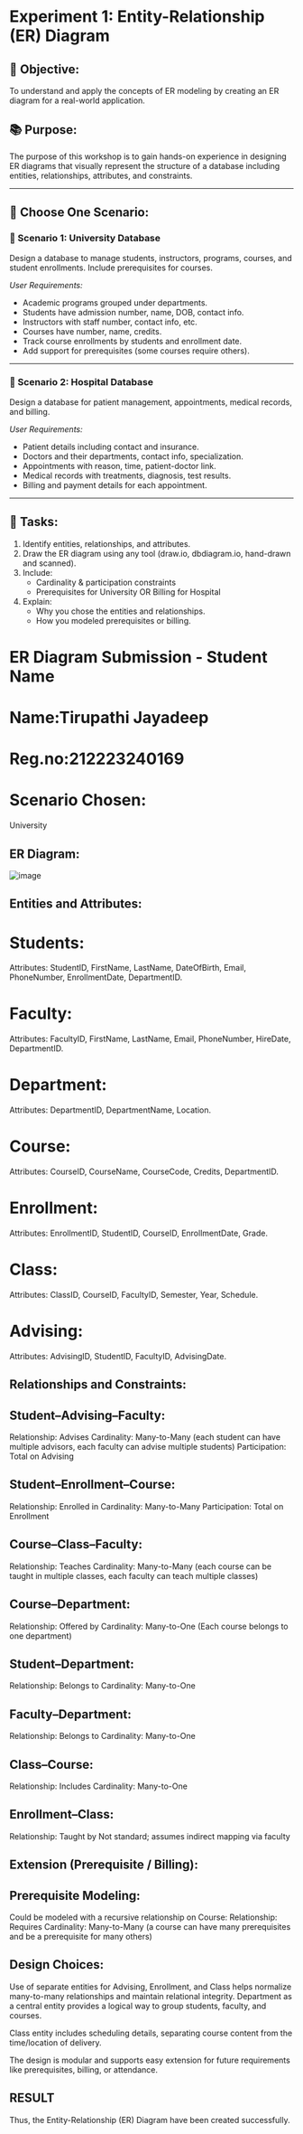 # Experiment 1: Entity-Relationship (ER) Diagram

## 🎯 Objective:
To understand and apply the concepts of ER modeling by creating an ER diagram for a real-world application.

## 📚 Purpose:
The purpose of this workshop is to gain hands-on experience in designing ER diagrams that visually represent the structure of a database including entities, relationships, attributes, and constraints.

---

## 🧪 Choose One Scenario:

### 🔹 Scenario 1: University Database
Design a database to manage students, instructors, programs, courses, and student enrollments. Include prerequisites for courses.

*User Requirements:*
- Academic programs grouped under departments.
- Students have admission number, name, DOB, contact info.
- Instructors with staff number, contact info, etc.
- Courses have number, name, credits.
- Track course enrollments by students and enrollment date.
- Add support for prerequisites (some courses require others).

---

### 🔹 Scenario 2: Hospital Database
Design a database for patient management, appointments, medical records, and billing.

*User Requirements:*
- Patient details including contact and insurance.
- Doctors and their departments, contact info, specialization.
- Appointments with reason, time, patient-doctor link.
- Medical records with treatments, diagnosis, test results.
- Billing and payment details for each appointment.

---

## 📝 Tasks:
1. Identify entities, relationships, and attributes.
2. Draw the ER diagram using any tool (draw.io, dbdiagram.io, hand-drawn and scanned).
3. Include:
   - Cardinality & participation constraints
   - Prerequisites for University OR Billing for Hospital
4. Explain:
   - Why you chose the entities and relationships.
   - How you modeled prerequisites or billing.

# ER Diagram Submission - Student Name
# Name:Tirupathi Jayadeep
# Reg.no:212223240169
# Scenario Chosen:
University 
## ER Diagram:
![image](https://github.com/user-attachments/assets/9177c06b-a61a-4691-afaa-ecdd1e051a16)

## Entities and Attributes:

# Students:
Attributes: StudentID, FirstName, LastName, DateOfBirth, Email, PhoneNumber, EnrollmentDate, DepartmentID.
# Faculty:
Attributes: FacultyID, FirstName, LastName, Email, PhoneNumber, HireDate, DepartmentID.
# Department:
Attributes: DepartmentID, DepartmentName, Location.
# Course:
Attributes: CourseID, CourseName, CourseCode, Credits, DepartmentID.
# Enrollment:
Attributes: EnrollmentID, StudentID, CourseID, EnrollmentDate, Grade.
# Class:
Attributes: ClassID, CourseID, FacultyID, Semester, Year, Schedule.
# Advising:
Attributes: AdvisingID, StudentID, FacultyID, AdvisingDate.

## Relationships and Constraints:

## Student–Advising–Faculty:
Relationship: Advises Cardinality: Many-to-Many (each student can have multiple advisors, each faculty can advise multiple students) Participation: Total on Advising
## Student–Enrollment–Course:
Relationship: Enrolled in Cardinality: Many-to-Many Participation: Total on Enrollment
## Course–Class–Faculty:
Relationship: Teaches Cardinality: Many-to-Many (each course can be taught in multiple classes, each faculty can teach multiple classes)
## Course–Department:
Relationship: Offered by Cardinality: Many-to-One (Each course belongs to one department)
## Student–Department:
Relationship: Belongs to Cardinality: Many-to-One
## Faculty–Department:
Relationship: Belongs to Cardinality: Many-to-One
## Class–Course:
Relationship: Includes Cardinality: Many-to-One
## Enrollment–Class:
Relationship: Taught by Not standard; assumes indirect mapping via faculty

## Extension (Prerequisite / Billing):
## Prerequisite Modeling:
Could be modeled with a recursive relationship on Course: Relationship: Requires Cardinality: Many-to-Many (a course can have many prerequisites and be a prerequisite for many others)

## Design Choices:
Use of separate entities for Advising, Enrollment, and Class helps normalize many-to-many relationships and maintain relational integrity. Department as a central entity provides a logical way to group students, faculty, and courses.

Class entity includes scheduling details, separating course content from the time/location of delivery.

The design is modular and supports easy extension for future requirements like prerequisites, billing, or attendance.

## RESULT
Thus, the Entity-Relationship (ER) Diagram have been created successfully.
